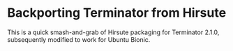 # Backporting Terminator from Hirsute

This is a quick smash-and-grab of Hirsute packaging for Terminator 2.1.0, subsequently modified to work for Ubuntu Bionic.

